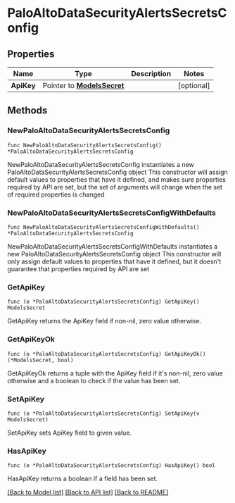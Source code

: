 # PaloAltoDataSecurityAlertsSecretsConfig

## Properties

Name | Type | Description | Notes
------------ | ------------- | ------------- | -------------
**ApiKey** | Pointer to [**ModelsSecret**](ModelsSecret.md) |  | [optional] 

## Methods

### NewPaloAltoDataSecurityAlertsSecretsConfig

`func NewPaloAltoDataSecurityAlertsSecretsConfig() *PaloAltoDataSecurityAlertsSecretsConfig`

NewPaloAltoDataSecurityAlertsSecretsConfig instantiates a new PaloAltoDataSecurityAlertsSecretsConfig object
This constructor will assign default values to properties that have it defined,
and makes sure properties required by API are set, but the set of arguments
will change when the set of required properties is changed

### NewPaloAltoDataSecurityAlertsSecretsConfigWithDefaults

`func NewPaloAltoDataSecurityAlertsSecretsConfigWithDefaults() *PaloAltoDataSecurityAlertsSecretsConfig`

NewPaloAltoDataSecurityAlertsSecretsConfigWithDefaults instantiates a new PaloAltoDataSecurityAlertsSecretsConfig object
This constructor will only assign default values to properties that have it defined,
but it doesn't guarantee that properties required by API are set

### GetApiKey

`func (o *PaloAltoDataSecurityAlertsSecretsConfig) GetApiKey() ModelsSecret`

GetApiKey returns the ApiKey field if non-nil, zero value otherwise.

### GetApiKeyOk

`func (o *PaloAltoDataSecurityAlertsSecretsConfig) GetApiKeyOk() (*ModelsSecret, bool)`

GetApiKeyOk returns a tuple with the ApiKey field if it's non-nil, zero value otherwise
and a boolean to check if the value has been set.

### SetApiKey

`func (o *PaloAltoDataSecurityAlertsSecretsConfig) SetApiKey(v ModelsSecret)`

SetApiKey sets ApiKey field to given value.

### HasApiKey

`func (o *PaloAltoDataSecurityAlertsSecretsConfig) HasApiKey() bool`

HasApiKey returns a boolean if a field has been set.


[[Back to Model list]](../README.md#documentation-for-models) [[Back to API list]](../README.md#documentation-for-api-endpoints) [[Back to README]](../README.md)


